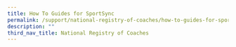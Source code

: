 ```yaml
---
title: How To Guides for SportSync
permalink: /support/national-registry-of-coaches/how-to-guides-for-sportsync/
description: ""
third_nav_title: National Registry of Coaches
---
```

